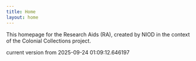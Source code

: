 ```yaml
---
title: Home
layout: home
---
```


This homepage for the Research Aids (RA), created by NIOD in the context of the Colonial Collections project. 


current version from 2025-09-24 01:09:12.646197